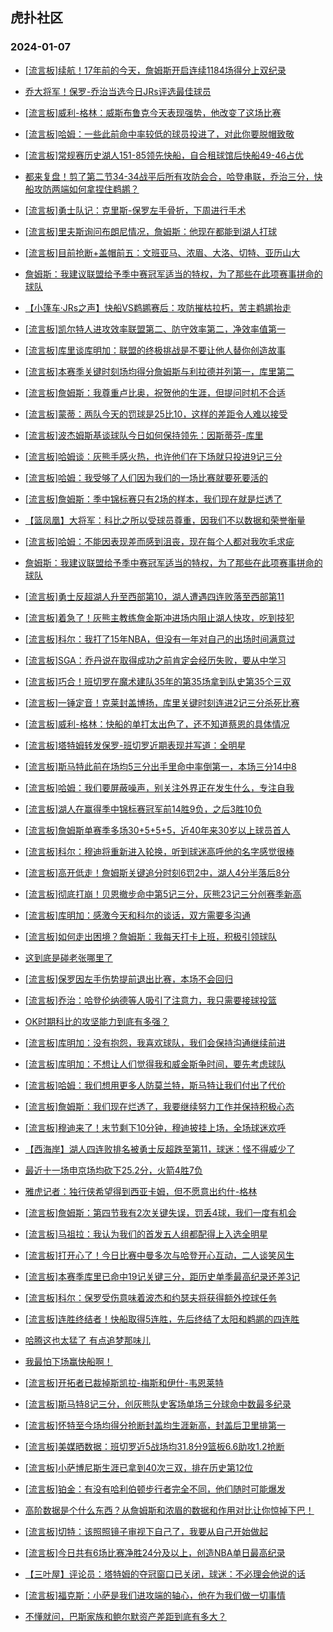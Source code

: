## 虎扑社区 
### 2024-01-07

+ [[流言板]续航！17年前的今天，詹姆斯开启连续1184场得分上双纪录](https://bbs.hupu.com/624103569.html)

+ [乔大将军！保罗-乔治当选今日JRs评选最佳球员](https://bbs.hupu.com/624100322.html)

+ [[流言板]威利-格林：威斯布鲁克今天表现强势，他改变了这场比赛](https://bbs.hupu.com/624102715.html)

+ [[流言板]哈姆：一些此前命中率较低的球员投进了，对此你要脱帽致敬](https://bbs.hupu.com/624102342.html)

+ [[流言板]常规赛历史湖人151-85领先快船，自合租球馆后快船49-46占优](https://bbs.hupu.com/624101667.html)

+ [都来复盘！剪了第二节34-34战平后所有攻防会合，哈登串联，乔治三分，快船攻防两端如何拿捏住鹈鹕？](https://bbs.hupu.com/624099180.html)

+ [[流言板]勇士队记：克里斯-保罗左手骨折，下周进行手术](https://bbs.hupu.com/624094897.html)

+ [[流言板]里夫斯询问布朗尼情况，詹姆斯：他现在都能到湖人打球](https://bbs.hupu.com/624095762.html)

+ [[流言板]目前抢断+盖帽前五：文班亚马、浓眉、大洛、切特、亚历山大](https://bbs.hupu.com/624103393.html)

+ [詹姆斯：我建议联盟给予季中赛冠军适当的特权，为了那些在此项赛事拼命的球队](https://bbs.hupu.com/624096842.html)

+ [【小篷车·JRs之声】快船VS鹈鹕赛后：攻防摧枯拉朽，苦主鹈鹕抬走](https://bbs.hupu.com/624098113.html)

+ [[流言板]凯尔特人进攻效率联盟第二、防守效率第二，净效率值第一](https://bbs.hupu.com/624103076.html)

+ [[流言板]库里谈库明加：联盟的终极挑战是不要让他人替你创造故事](https://bbs.hupu.com/624096796.html)

+ [[流言板]本赛季关键时刻场均得分詹姆斯与利拉德并列第一，库里第二](https://bbs.hupu.com/624096382.html)

+ [[流言板]詹姆斯：我尊重卢比奥，祝贺他的生涯，但提问时机不合适](https://bbs.hupu.com/624096426.html)

+ [[流言板]蒙蒂：两队今天的罚球是25比10，这样的差距令人难以接受](https://bbs.hupu.com/624102836.html)

+ [[流言板]波杰姆斯基谈球队今日如何保持领先：因斯蒂芬-库里](https://bbs.hupu.com/624096434.html)

+ [[流言板]哈姆谈：灰熊手感火热，也许他们在下场就只投进9记三分](https://bbs.hupu.com/624101898.html)

+ [[流言板]哈姆：我受够了人们因为我们的一场比赛就要死要活的](https://bbs.hupu.com/624095038.html)

+ [[流言板]詹姆斯：季中锦标赛只有2场的样本，我们现在就是烂透了](https://bbs.hupu.com/624095991.html)

+ [【篮凤凰】大将军：科比之所以受球员尊重，因我们不以数据和荣誉衡量](https://bbs.hupu.com/624096385.html)

+ [[流言板]哈姆：不能因表现差而感到沮丧，现在每个人都对我吹毛求疵](https://bbs.hupu.com/624095611.html)

+ [詹姆斯：我建议联盟给予季中赛冠军适当的特权，为了那些在此项赛事拼命的球队](https://bbs.hupu.com/624096245.html)

+ [[流言板]勇士反超湖人升至西部第10，湖人遭遇四连败落至西部第11](https://bbs.hupu.com/624095231.html)

+ [[流言板]着急了！灰熊主教练詹金斯冲进场内阻止湖人快攻，吃到技犯](https://bbs.hupu.com/624092312.html)

+ [[流言板]科尔：我打了15年NBA，但没有一年对自己的出场时间满意过](https://bbs.hupu.com/624085830.html)

+ [[流言板]SGA：乔丹说在取得成功之前肯定会经历失败，要从中学习](https://bbs.hupu.com/624102923.html)

+ [[流言板]巧合！班切罗在魔术建队35年的第35场拿到队史第35个三双](https://bbs.hupu.com/624102065.html)

+ [[流言板]一锤定音！克莱封盖博扬，库里关键时刻连进2记三分杀死比赛](https://bbs.hupu.com/624093498.html)

+ [[流言板]威利-格林：快船的单打太出色了，还不知道蔡恩的具体情况](https://bbs.hupu.com/624103467.html)

+ [[流言板]塔特姆转发保罗-班切罗近期表现并写道：全明星](https://bbs.hupu.com/624101723.html)

+ [[流言板]斯马特此前在场均5三分出手里命中率倒第一，本场三分14中8](https://bbs.hupu.com/624103176.html)

+ [[流言板]哈姆：我们要屏蔽噪声，别关注外界正在发生什么，专注自我](https://bbs.hupu.com/624103072.html)

+ [[流言板]湖人在赢得季中锦标赛冠军前14胜9负，之后3胜10负](https://bbs.hupu.com/624094519.html)

+ [[流言板]詹姆斯单赛季多场30+5+5+5，近40年来30岁以上球员首人](https://bbs.hupu.com/624094956.html)

+ [[流言板]科尔：穆迪将重新进入轮换，听到球迷高呼他的名字感觉很棒](https://bbs.hupu.com/624095236.html)

+ [[流言板]高开低走！詹姆斯关键追分时刻6罚2中，湖人4分半落后8分](https://bbs.hupu.com/624093631.html)

+ [[流言板]彻底打崩！贝恩撤步命中第5记三分，灰熊23记三分创赛季新高](https://bbs.hupu.com/624093861.html)

+ [[流言板]库明加：感激今天和科尔的谈话，双方需要多沟通](https://bbs.hupu.com/624096347.html)

+ [[流言板]如何走出困境？詹姆斯：我每天打卡上班，积极引领球队](https://bbs.hupu.com/624096091.html)

+ [这到底是碰老张哪里了](https://bbs.hupu.com/624092904.html)

+ [[流言板]保罗因左手伤势提前退出比赛，本场不会回归](https://bbs.hupu.com/624092968.html)

+ [[流言板]乔治：哈登伦纳德等人吸引了注意力，我只需要接球投篮](https://bbs.hupu.com/624095609.html)

+ [OK时期科比的攻坚能力到底有多强？](https://bbs.hupu.com/624097717.html)

+ [[流言板]库明加：没有抱怨，我喜欢球队，我们会保持沟通继续前进](https://bbs.hupu.com/624100840.html)

+ [[流言板]库明加：不想让人们觉得我和威金斯争时间，要先考虑球队](https://bbs.hupu.com/624104014.html)

+ [[流言板]哈姆：我们想用更多人防莫兰特，斯马特让我们付出了代价](https://bbs.hupu.com/624102527.html)

+ [[流言板]詹姆斯：我们现在烂透了，我要继续努力工作并保持积极心态](https://bbs.hupu.com/624095458.html)

+ [[流言板]穆迪来了！末节剩下10分钟，穆迪披挂上场，全场球迷欢呼](https://bbs.hupu.com/624092678.html)

+ [【西海岸】湖人四连败排名被勇士反超跌至第11，球迷：怪不得威少了](https://bbs.hupu.com/624095564.html)

+ [最近十一场申京场均砍下25.2分，火箭4胜7负](https://bbs.hupu.com/624102275.html)

+ [雅虎记者：独行侠希望得到西亚卡姆，但不愿意出约什-格林](https://bbs.hupu.com/624100898.html)

+ [[流言板]詹姆斯：第四节我有2次关键失误，罚丢4球，我们一度有机会](https://bbs.hupu.com/624096271.html)

+ [[流言板]马祖拉：我认为我们的首发五人组都配得上入选全明星](https://bbs.hupu.com/624102261.html)

+ [[流言板]打开心了！今日比赛中曼多次与哈登开心互动，二人谈笑风生](https://bbs.hupu.com/624091165.html)

+ [[流言板]本赛季库里已命中19记关键三分，距历史单季最高纪录还差3记](https://bbs.hupu.com/624096157.html)

+ [[流言板]科尔：保罗受伤意味着波杰和约瑟夫将获得额外控球任务](https://bbs.hupu.com/624095167.html)

+ [[流言板]连胜终结者！快船取得5连胜，先后终结了太阳和鹈鹕的四连胜](https://bbs.hupu.com/624096107.html)

+ [哈腾这也太猛了 有点追梦那味儿](https://bbs.hupu.com/624097359.html)

+ [我最怕下场赢快船啊！](https://bbs.hupu.com/624101762.html)

+ [[流言板]开拓者已裁掉斯凯拉-梅斯和伊什-韦恩莱特](https://bbs.hupu.com/624104495.html)

+ [[流言板]斯马特8记三分，创灰熊队史客场单场三分球命中数最多纪录](https://bbs.hupu.com/624104178.html)

+ [[流言板]怀特至今场均得分抢断封盖均生涯新高，封盖后卫里排第一](https://bbs.hupu.com/624104070.html)

+ [[流言板]美媒晒数据：班切罗近5战场均31.8分9篮板6.6助攻1.2抢断](https://bbs.hupu.com/624104115.html)

+ [[流言板]小萨博尼斯生涯已拿到40次三双，排在历史第12位](https://bbs.hupu.com/624104241.html)

+ [[流言板]铂金：有没有哈利伯顿步行者完全不同，他们随时可能爆发](https://bbs.hupu.com/624103283.html)

+ [高阶数据是个什么东西？从詹姆斯和浓眉的数据和作用对比让你惊掉下巴！](https://bbs.hupu.com/624099855.html)

+ [[流言板]切特：该照照镜子审视下自己了，我要从自己开始做起](https://bbs.hupu.com/624103236.html)

+ [[流言板]今日共有6场比赛净胜24分及以上，创造NBA单日最高纪录](https://bbs.hupu.com/624103264.html)

+ [【三叶屋】评论员：塔特姆的夺冠窗口已关闭，球迷：不必理会他说的话](https://bbs.hupu.com/624096548.html)

+ [[流言板]福克斯：小萨是我们进攻端的轴心，他在为我们做一切事情](https://bbs.hupu.com/624103477.html)

+ [不懂就问，巴斯家族和鲍尔默资产差距到底有多大？](https://bbs.hupu.com/624103775.html)

